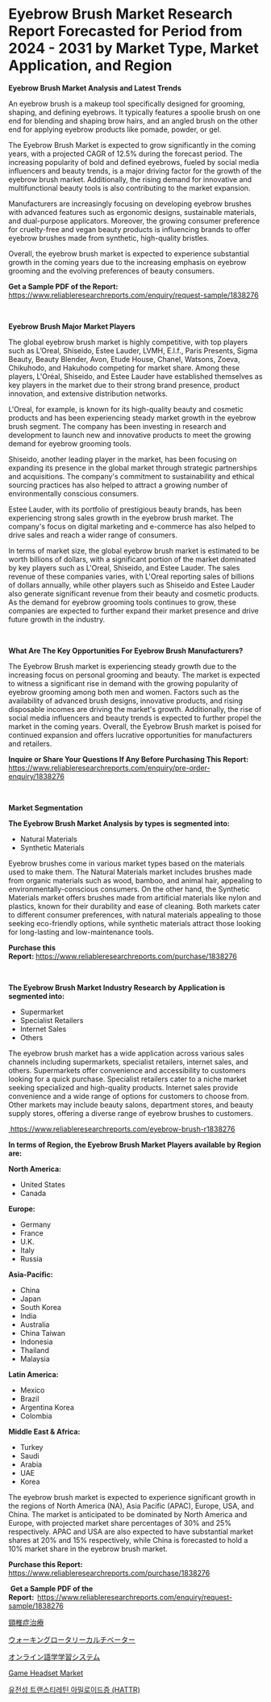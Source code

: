 <p><h1>Eyebrow Brush Market Research Report Forecasted for Period from 2024 -  2031 by Market Type, Market Application, and Region</h1></p><p><strong>Eyebrow Brush Market Analysis and Latest Trends</strong></p>
<p><p>An eyebrow brush is a makeup tool specifically designed for grooming, shaping, and defining eyebrows. It typically features a spoolie brush on one end for blending and shaping brow hairs, and an angled brush on the other end for applying eyebrow products like pomade, powder, or gel.</p><p>The Eyebrow Brush Market is expected to grow significantly in the coming years, with a projected CAGR of 12.5% during the forecast period. The increasing popularity of bold and defined eyebrows, fueled by social media influencers and beauty trends, is a major driving factor for the growth of the eyebrow brush market. Additionally, the rising demand for innovative and multifunctional beauty tools is also contributing to the market expansion.</p><p>Manufacturers are increasingly focusing on developing eyebrow brushes with advanced features such as ergonomic designs, sustainable materials, and dual-purpose applicators. Moreover, the growing consumer preference for cruelty-free and vegan beauty products is influencing brands to offer eyebrow brushes made from synthetic, high-quality bristles.</p><p>Overall, the eyebrow brush market is expected to experience substantial growth in the coming years due to the increasing emphasis on eyebrow grooming and the evolving preferences of beauty consumers.</p></p>
<p><strong>Get a Sample PDF of the Report:&nbsp;</strong> <a href="https://www.reliableresearchreports.com/enquiry/request-sample/1838276">https://www.reliableresearchreports.com/enquiry/request-sample/1838276</a></p>
<p>&nbsp;</p>
<p><strong>Eyebrow Brush Major Market Players</strong></p>
<p><p>The global eyebrow brush market is highly competitive, with top players such as L’Oreal, Shiseido, Estee Lauder, LVMH, E.l.f., Paris Presents, Sigma Beauty, Beauty Blender, Avon, Etude House, Chanel, Watsons, Zoeva, Chikuhodo, and Hakuhodo competing for market share. Among these players, L'Oréal, Shiseido, and Estee Lauder have established themselves as key players in the market due to their strong brand presence, product innovation, and extensive distribution networks.</p><p>L'Oreal, for example, is known for its high-quality beauty and cosmetic products and has been experiencing steady market growth in the eyebrow brush segment. The company has been investing in research and development to launch new and innovative products to meet the growing demand for eyebrow grooming tools.</p><p>Shiseido, another leading player in the market, has been focusing on expanding its presence in the global market through strategic partnerships and acquisitions. The company's commitment to sustainability and ethical sourcing practices has also helped to attract a growing number of environmentally conscious consumers.</p><p>Estee Lauder, with its portfolio of prestigious beauty brands, has been experiencing strong sales growth in the eyebrow brush market. The company's focus on digital marketing and e-commerce has also helped to drive sales and reach a wider range of consumers.</p><p>In terms of market size, the global eyebrow brush market is estimated to be worth billions of dollars, with a significant portion of the market dominated by key players such as L'Oreal, Shiseido, and Estee Lauder. The sales revenue of these companies varies, with L'Oreal reporting sales of billions of dollars annually, while other players such as Shiseido and Estee Lauder also generate significant revenue from their beauty and cosmetic products. As the demand for eyebrow grooming tools continues to grow, these companies are expected to further expand their market presence and drive future growth in the industry.</p></p>
<p>&nbsp;</p>
<p><strong>What Are The Key Opportunities For Eyebrow Brush Manufacturers?</strong></p>
<p><p>The Eyebrow Brush market is experiencing steady growth due to the increasing focus on personal grooming and beauty. The market is expected to witness a significant rise in demand with the growing popularity of eyebrow grooming among both men and women. Factors such as the availability of advanced brush designs, innovative products, and rising disposable incomes are driving the market's growth. Additionally, the rise of social media influencers and beauty trends is expected to further propel the market in the coming years. Overall, the Eyebrow Brush market is poised for continued expansion and offers lucrative opportunities for manufacturers and retailers.</p></p>
<p><strong>Inquire or Share Your Questions If Any Before Purchasing This Report:</strong> <a href="https://www.reliableresearchreports.com/enquiry/pre-order-enquiry/1838276">https://www.reliableresearchreports.com/enquiry/pre-order-enquiry/1838276</a></p>
<p>&nbsp;</p>
<p><strong>Market Segmentation</strong></p>
<p><strong>The Eyebrow Brush Market Analysis by types is segmented into:</strong></p>
<p><ul><li>Natural Materials</li><li>Synthetic Materials</li></ul></p>
<p><p>Eyebrow brushes come in various market types based on the materials used to make them. The Natural Materials market includes brushes made from organic materials such as wood, bamboo, and animal hair, appealing to environmentally-conscious consumers. On the other hand, the Synthetic Materials market offers brushes made from artificial materials like nylon and plastics, known for their durability and ease of cleaning. Both markets cater to different consumer preferences, with natural materials appealing to those seeking eco-friendly options, while synthetic materials attract those looking for long-lasting and low-maintenance tools.</p></p>
<p><strong>Purchase this Report:&nbsp;</strong><a href="https://www.reliableresearchreports.com/purchase/1838276">https://www.reliableresearchreports.com/purchase/1838276</a></p>
<p>&nbsp;</p>
<p><strong>The Eyebrow Brush Market Industry Research by Application is segmented into:</strong></p>
<p><ul><li>Supermarket</li><li>Specialist Retailers</li><li>Internet Sales</li><li>Others</li></ul></p>
<p><p>The eyebrow brush market has a wide application across various sales channels including supermarkets, specialist retailers, internet sales, and others. Supermarkets offer convenience and accessibility to customers looking for a quick purchase. Specialist retailers cater to a niche market seeking specialized and high-quality products. Internet sales provide convenience and a wide range of options for customers to choose from. Other markets may include beauty salons, department stores, and beauty supply stores, offering a diverse range of eyebrow brushes to customers.</p></p>
<p><a href="https://www.reliableresearchreports.com/eyebrow-brush-r1838276">&nbsp;https://www.reliableresearchreports.com/eyebrow-brush-r1838276</a></p>
<p><strong>In terms of Region, the Eyebrow Brush Market Players available by Region are:</strong></p>
<p>
    <p> <strong> North America: </strong>
        <ul>
            <li>United States</li>
            <li>Canada</li>
        </ul>
        </p> 
    <p> <strong> Europe: </strong>
        <ul>
            <li>Germany</li>
            <li>France</li>
            <li>U.K.</li>
            <li>Italy</li>
            <li>Russia</li>
        </ul>
        </p> 
    <p> <strong> Asia-Pacific: </strong>
        <ul>
            <li>China</li>
            <li>Japan</li>
            <li>South Korea</li>
            <li>India</li>
            <li>Australia</li>
            <li>China Taiwan</li>
            <li>Indonesia</li>
            <li>Thailand</li>
            <li>Malaysia</li>
        </ul>
        </p> 
    <p> <strong> Latin America: </strong>
        <ul>
            <li>Mexico</li>
            <li>Brazil</li>
            <li>Argentina Korea</li>
            <li>Colombia</li>
        </ul>
        </p> 
    <p> <strong> Middle East & Africa: </strong>
        <ul>
            <li>Turkey</li>
            <li>Saudi</li>
            <li>Arabia</li>
            <li>UAE</li>
            <li>Korea</li>
        </ul>
    </p>
    </p>
<p><p>The eyebrow brush market is expected to experience significant growth in the regions of North America (NA), Asia Pacific (APAC), Europe, USA, and China. The market is anticipated to be dominated by North America and Europe, with projected market share percentages of 30% and 25% respectively. APAC and USA are also expected to have substantial market shares at 20% and 15% respectively, while China is forecasted to hold a 10% market share in the eyebrow brush market.</p></p>
<p><strong>Purchase this Report: </strong><a href="https://www.reliableresearchreports.com/purchase/1838276">https://www.reliableresearchreports.com/purchase/1838276</a></p>
<p>&nbsp;<strong>Get a Sample PDF of the Report:&nbsp;&nbsp;</strong><a href="https://www.reliableresearchreports.com/enquiry/request-sample/1838276">https://www.reliableresearchreports.com/enquiry/request-sample/1838276</a></p>
<p><strong></strong></p>
<p><p><a href="https://medium.com/@camerontroy1981/%E9%A0%9A%E6%A4%8E%E7%97%87%E6%B2%BB%E7%99%82%E7%94%A3%E6%A5%AD%E3%81%AB%E9%96%A2%E3%81%99%E3%82%8B%E6%B4%9E%E5%AF%9F-2031%E5%B9%B4%E3%81%BE%E3%81%A7%E3%81%AE%E5%B8%82%E5%A0%B4%E8%B2%A1%E5%8B%99%E7%8A%B6%E6%B3%81-%E5%B8%82%E5%A0%B4%E8%A6%8F%E6%A8%A1-%E3%81%8A%E3%82%88%E3%81%B3%E5%8F%8E%E7%9B%8A%E5%88%86%E6%9E%90-cc3918a8829a">頸椎症治療</a></p><p><a href="https://github.com/laurenreichert/Market-Research-Report-List-2/blob/main/5247059144140.md">ウォーキングロータリーカルチベーター</a></p><p><a href="https://medium.com/@zzflqewx24/%E3%82%B0%E3%83%AD%E3%83%BC%E3%83%90%E3%83%AB%E3%82%AA%E3%83%B3%E3%83%A9%E3%82%A4%E3%83%B3%E8%A8%80%E8%AA%9E%E5%AD%A6%E7%BF%92%E3%82%B7%E3%82%B9%E3%83%86%E3%83%A0%E5%B8%82%E5%A0%B4%E3%81%AE%E5%8C%85%E6%8B%AC%E7%9A%84%E3%81%AA%E5%88%86%E6%9E%90-%E6%88%90%E9%95%B7%E3%83%88%E3%83%AC%E3%83%B3%E3%83%89-%E5%B8%82%E5%A0%B4%E4%BA%88%E6%B8%AC-2024%E5%B9%B4-2031%E5%B9%B4-cb3ffa377ff4">オンライン語学学習システム</a></p><p><a href="https://github.com/dmmanir420/Market-Research-Report-List-1/blob/main/game-headset-market.md">Game Headset Market</a></p><p><a href="https://github.com/akzkkws047661437/Market-Research-Report-List-2/blob/main/5932313151877.md">유전성 트랜스티레틴 아밀로이드증 (HATTR)</a></p></p>